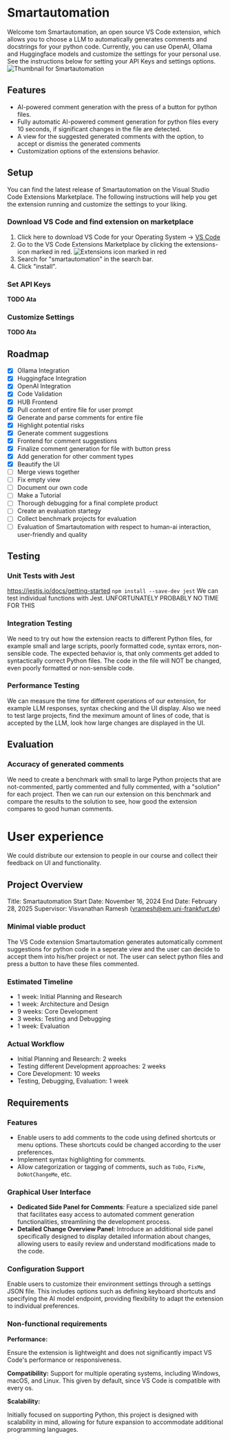 # Smartautomation

Welcome tom Smartautomation, an open source VS Code extension, which allows you to choose a LLM to automatically generates comments and docstrings for your python code. Currently, you can use OpenAI, Ollama and Huggingface models and customize the settings for your personal use. See the instructions below for setting your API Keys and settings options.
![Thumbnail for Smartautomation](TODO)

## Features

- AI-powered comment generation with the press of a button for python files.
- Fully automatic AI-powered comment generation for python files every 10 seconds, if significant changes in the file are detected.
- A view for the suggested generated comments with the option, to accept or dismiss the generated comments
- Customization options of the extensions behavior.

## Setup

You can find the latest release of Smartautomation on the Visual Studio Code Extensions Marketplace. The following instructions will help you get the extension running and customize the settings to your liking.

### Download VS Code and find extension on marketplace

1. Click here to download VS Code for your Operating System -> [VS Code](https://code.visualstudio.com/download)
2. Go to the VS Code Extensions Marketplace by clicking the extensions-icon marked in red. ![Extensions icon marked in red]()
3. Search for "smartautomation" in the search bar.
4. Click "install".

### Set API Keys

**TODO Ata**

### Customize Settings

**TODO Ata**

## Roadmap

- [x] Ollama Integration
- [x] Huggingface Integration
- [x] OpenAI Integration
- [x] Code Validation
- [x] HUB Frontend
- [x] Pull content of entire file for user prompt
- [x] Generate and parse comments for entire file
- [x] Highlight potential risks
- [x] Generate comment suggestions
- [x] Frontend for comment suggestions
- [x] Finalize comment generation for file with button press
- [x] Add generation for other comment types
- [x] Beautify the UI
- [ ] Merge views together
- [ ] Fix empty view
- [ ] Document our own code
- [ ] Make a Tutorial
- [ ] Thorough debugging for a final complete product
- [ ] Create an evaluation startegy
- [ ] Collect benchmark projects for evaluation
- [ ] Evaluation of Smartautomation with respect to human-ai interaction, user-friendly and quality

## Testing
### Unit Tests with Jest
https://jestjs.io/docs/getting-started
```npm install --save-dev jest```
We can test individual functions with Jest.
UNFORTUNATELY PROBABLY NO TIME FOR THIS

### Integration Testing
We need to try out how the extension reacts to different Python files, for example small and large scripts, poorly formatted code, syntax errors, non-sensible code.
The expected behavior is, that only comments get added to syntactically correct Python files. The code in the file will NOT be changed, even poorly formatted or non-sensible code.

### Performance Testing
We can measure the time for different operations of our extension, for example LLM responses, syntax checking and the UI display.
Also we need to test large projects, find the meximum amount of lines of code, that is accepted by the LLM, look how large changes are displayed in the UI.

## Evaluation
### Accuracy of generated comments
We need to create a benchmark with small to large Python projects that are not-commented, partly commented and fully commented, with a "solution" for each project.
Then we can run our extension on this benchmark and compare the results to the solution to see, how good the extension compares to good human comments.

# User experience
We could distribute our extension to people in our course and collect their feedback on UI and functionality.

## Project Overview
Title: Smartautomation
Start Date: November 16, 2024
End Date: February 28, 2025
Supervisor: Visvanathan Ramesh (vramesh@em.uni-frankfurt.de)

### Minimal viable product
The VS Code extension Smartautomation generates automatically comment suggestions for python code in a seperate view and the user can decide to accept them into his/her project or not. The user can select python files and press a button to have these files commented.

### Estimated Timeline
- 1 week: Initial Planning and Research
- 1 week: Architecture and Design
- 9 weeks: Core Development
- 3 weeks: Testing and Debugging
- 1 week: Evaluation

### Actual Workflow
- Initial Planning and Research: 2 weeks
- Testing different Development approaches: 2 weeks
- Core Development: 10 weeks
- Testing, Debugging, Evaluation: 1 week

## Requirements

### Features

- Enable users to add comments to the code using defined shortcuts or menu options. These shortcuts could be changed according to the user preferences.
- Implement syntax highlighting for comments.
- Allow categorization or tagging of comments, such as `ToDo`, `FixMe`, `DoNotChangeMe`, etc.

### Graphical User Interface

- **Dedicated Side Panel for Comments**: Feature a specialized side panel that facilitates easy access to automated comment generation functionalities, streamlining the development process.
- **Detailed Change Overview Panel**: Introduce an additional side panel specifically designed to display detailed information about changes, allowing users to easily review and understand modifications made to the code.

### **Configuration Support**

Enable users to customize their environment settings through a settings JSON file. This includes options such as defining keyboard shortcuts and specifying the AI model endpoint, providing flexibility to adapt the extension to individual preferences.

### Non-functional requirements

**Performance:**

Ensure the extension is lightweight and does not significantly impact VS Code's performance or responsiveness.

**Compatibility:**
Support for multiple operating systems, including Windows, macOS, and Linux. This given by default, since VS Code is compatible with every os.

**Scalability:**

Initially focused on supporting Python, this project is designed with scalability in mind, allowing for future expansion to accommodate additional programming languages.
